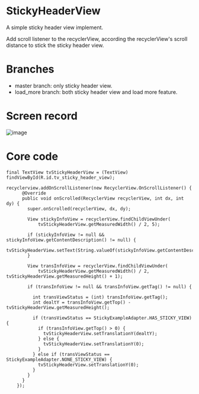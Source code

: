 # StickyHeaderView
A simple sticky header view implement.

Add scroll listener to the recyclerView, according the recyclerView's scroll distance to stick the sticky header view.

# Branches
* master branch: only sticky header view.
* load_more branch: both sticky header view and load more feature.

# Screen record
![image](https://github.com/christmasjason/StickyHeaderView/blob/master/screen_record/sticky.gif)

# Core code
```
final TextView tvStickyHeaderView = (TextView) findViewById(R.id.tv_sticky_header_view);

recyclerview.addOnScrollListener(new RecyclerView.OnScrollListener() {
      @Override
      public void onScrolled(RecyclerView recyclerView, int dx, int dy) {
        super.onScrolled(recyclerView, dx, dy);

        View stickyInfoView = recyclerView.findChildViewUnder(
            tvStickyHeaderView.getMeasuredWidth() / 2, 5);

        if (stickyInfoView != null && stickyInfoView.getContentDescription() != null) {
          tvStickyHeaderView.setText(String.valueOf(stickyInfoView.getContentDescription()));
        }

        View transInfoView = recyclerView.findChildViewUnder(
            tvStickyHeaderView.getMeasuredWidth() / 2, tvStickyHeaderView.getMeasuredHeight() + 1);

        if (transInfoView != null && transInfoView.getTag() != null) {
        
          int transViewStatus = (int) transInfoView.getTag();
          int dealtY = transInfoView.getTop() - tvStickyHeaderView.getMeasuredHeight();
          
          if (transViewStatus == StickyExampleAdapter.HAS_STICKY_VIEW) {
            if (transInfoView.getTop() > 0) {
              tvStickyHeaderView.setTranslationY(dealtY);
            } else {
              tvStickyHeaderView.setTranslationY(0);
            }
          } else if (transViewStatus == StickyExampleAdapter.NONE_STICKY_VIEW) {
            tvStickyHeaderView.setTranslationY(0);
          }
        }
      }
    });
```


